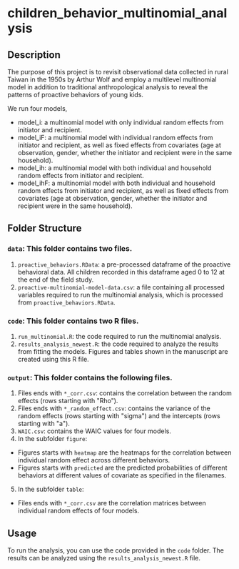 # children_behavior_multinomial_analysis
## Description 
The purpose of this project is to revisit observational data collected in rural Taiwan in the 1950s by Arthur Wolf and employ a multilevel multinomial model in addition to traditional anthropological analysis to reveal the patterns of proactive behaviors of young kids.

We run four models, 
- model_i: a multinomial model with only individual random effects from initiator and recipient.
- model_iF: a multinomial model with individual random effects from initiator and recipient, as well as fixed effects from covariates (age at observation, gender, whether the initiator and recipient were in the same household).
- model_ih: a multinomial model with both individual and household random effects from initiator and recipient.
- model_ihF: a multinomial model with both individual and household random effects from initiator and recipient, as well as fixed effects from covariates (age at observation, gender, whether the initiator and recipient were in the same household).

## Folder Structure
### `data`: This folder contains two files.
1. `proactive_behaviors.RData`: a pre-processed dataframe of the proactive behavioral data. All children recorded in this dataframe aged 0 to 12 at the end of the field study.
2. `proactive-multinomial-model-data.csv`: a file containing all processed variables required to run the multinomial analysis, which is processed from `proactive_behaviors.RData`.
### `code`: This folder contains two R files.
1. `run_multinomial.R`: the code required to run the multinomial analysis.
2. `results_analysis_newest.R`: the code required to analyze the results from fitting the models. Figures and tables shown in the manuscript are created using this R file.

### `output`: This folder contains the following files.
1. Files ends with `*_corr.csv`: contains the correlation between the random effects (rows starting with "Rho").
2. Files ends with `*_random_effect.csv`: contains the variance of the random effects (rows starting with "sigma") and the intercepts (rows starting with "a").
3. `WAIC.csv`: contains the WAIC values for four models.
4. In the subfolder `figure`:
- Figures starts with `heatmap` are the heatmaps for the correlation between individual random effect across different behaviors.
- Figures starts with `predicted` are the predicted probabilities of different behaviors at different values of covariate as specified in the filenames.
5. In the subfolder `table`:
- Files ends with `*_corr.csv` are the correlation matrices between individual random effects of four models.

## Usage
To run the analysis, you can use the code provided in the `code` folder. The results can be analyzed using the `results_analysis_newest.R` file. 


